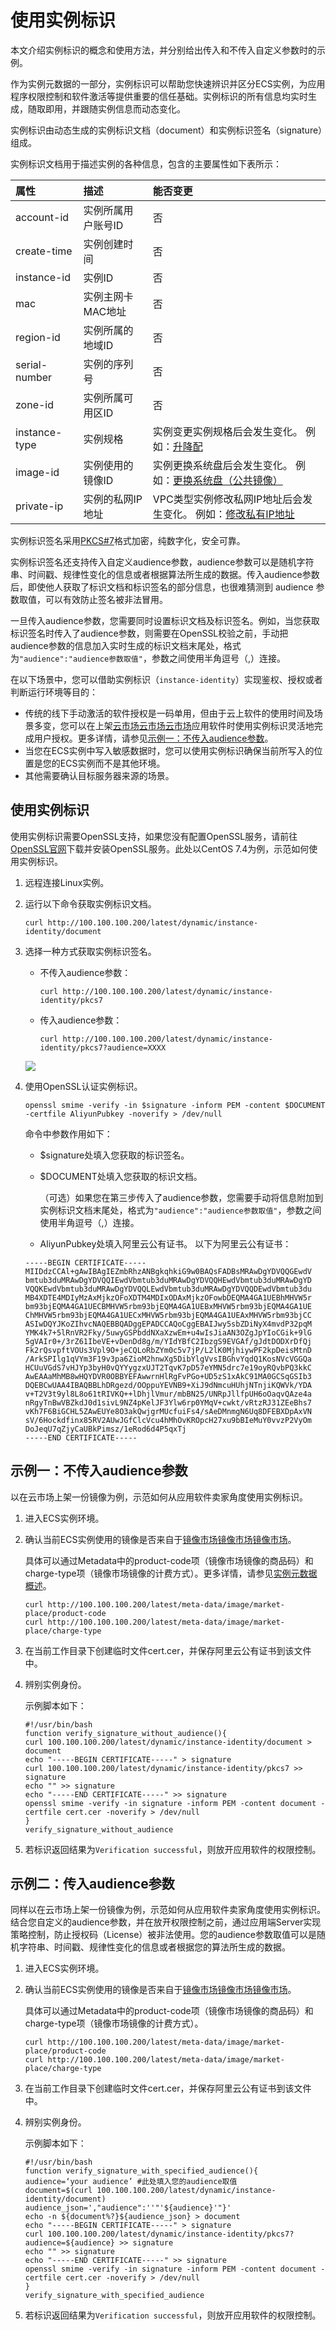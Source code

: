 # 使用实例标识

本文介绍实例标识的概念和使用方法，并分别给出传入和不传入自定义参数时的示例。

作为实例元数据的一部分，实例标识可以帮助您快速辨识并区分ECS实例，为应用程序权限控制和软件激活等提供重要的信任基础。实例标识的所有信息均实时生成，随取即用，并跟随实例信息而动态变化。

实例标识由动态生成的实例标识文档（document）和实例标识签名（signature）组成。

实例标识文档用于描述实例的各种信息，包含的主要属性如下表所示：

|属性|描述|能否变更|
|:-|:-|:---|
|account-id|实例所属用户账号ID|否|
|create-time|实例创建时间|否|
|instance-id|实例ID|否|
|mac|实例主网卡MAC地址|否|
|region-id|实例所属的地域ID|否|
|serial-number|实例的序列号|否|
|zone-id|实例所属可用区ID|否|
|instance-type|实例规格|实例变更实例规格后会发生变化。 例如：[升降配](/cn.zh-CN/实例/升降配实例/升降配方式概述.md) |
|image-id|实例使用的镜像ID|实例更换系统盘后会发生变化。 例如：[更换系统盘（公共镜像）](/cn.zh-CN/块存储/云盘基础操作/更换系统盘/更换系统盘（公共镜像）.md) |
|private-ip|实例的私网IP地址|VPC类型实例修改私网IP地址后会发生变化。 例如：[修改私有IP地址](/cn.zh-CN/网络/修改IPv4地址/修改私有IP地址.md) |

实例标识签名采用[PKCS\#7](https://tools.ietf.org/html/rfc2315)格式加密，纯数字化，安全可靠。

实例标识签名还支持传入自定义audience参数，audience参数可以是随机字符串、时间戳、规律性变化的信息或者根据算法所生成的数据。传入audience参数后，即使他人获取了标识文档和标识签名的部分信息，也很难猜测到 audience 参数取值，可以有效防止签名被非法冒用。

一旦传入audience参数，您需要同时设置标识文档及标识签名。例如，当您获取标识签名时传入了audience参数，则需要在OpenSSL校验之前，手动把audience参数的信息加入实时生成的标识文档末尾处，格式为`"audience":"audience参数取值"`，参数之间使用半角逗号（,）连接。

在以下场景中，您可以借助实例标识（`instance-identity`）实现鉴权、授权或者判断运行环境等目的：

-   传统的线下手动激活的软件授权是一码单用，但由于云上软件的使用时间及场景多变，您可以在上架[云市场](https://market.aliyun.com/)[云市场](https://marketplace.alibabacloud.com/)[云市场](https://partners-intl.aliyun.com/marketplace/vodafone/)应用软件时使用实例标识灵活地完成用户授权。更多详情，请参见[示例一：不传入audience参数](#section_9ke_h6k_kfi)。
-   当您在ECS实例中写入敏感数据时，您可以使用实例标识确保当前所写入的位置是您的ECS实例而不是其他环境。
-   其他需要确认目标服务器来源的场景。

## 使用实例标识

使用实例标识需要OpenSSL支持，如果您没有配置OpenSSL服务，请前往[OpenSSL官网](https://www.openssl.org/source)下载并安装OpenSSL服务。此处以CentOS 7.4为例，示范如何使用实例标识。

1.  远程连接Linux实例。

2.  运行以下命令获取实例标识文档。

    ```
    curl http://100.100.100.200/latest/dynamic/instance-identity/document
    ```

3.  选择一种方式获取实例标识签名。

    -   不传入audience参数：

        ```
        curl http://100.100.100.200/latest/dynamic/instance-identity/pkcs7
        ```

    -   传入audience参数：

        ```
        curl http://100.100.100.200/latest/dynamic/instance-identity/pkcs7?audience=XXXX
        ```

    ![](https://static-aliyun-doc.oss-accelerate.aliyuncs.com/assets/img/zh-CN/3214359951/p5497.png)

4.  使用OpenSSL认证实例标识。

    ```
    openssl smime -verify -in $signature -inform PEM -content $DOCUMENT -certfile AliyunPubkey -noverify > /dev/null
    ```

    命令中参数作用如下：

    -   $signature处填入您获取的标识签名。
    -   $DOCUMENT处填入您获取的标识文档。

        （可选）如果您在第三步传入了audience参数，您需要手动将信息附加到实例标识文档末尾处，格式为`"audience":"audience参数取值"`，参数之间使用半角逗号（,）连接。

    -   AliyunPubkey处填入阿里云公有证书。
    以下为阿里云公有证书：

    ```
    -----BEGIN CERTIFICATE-----
    MIIDdzCCAl+gAwIBAgIEZmbRhzANBgkqhkiG9w0BAQsFADBsMRAwDgYDVQQGEwdV
    bmtub3duMRAwDgYDVQQIEwdVbmtub3duMRAwDgYDVQQHEwdVbmtub3duMRAwDgYD
    VQQKEwdVbmtub3duMRAwDgYDVQQLEwdVbmtub3duMRAwDgYDVQQDEwdVbmtub3du
    MB4XDTE4MDIyMzAxMjkzOFoXDTM4MDIxODAxMjkzOFowbDEQMA4GA1UEBhMHVW5r
    bm93bjEQMA4GA1UECBMHVW5rbm93bjEQMA4GA1UEBxMHVW5rbm93bjEQMA4GA1UE
    ChMHVW5rbm93bjEQMA4GA1UECxMHVW5rbm93bjEQMA4GA1UEAxMHVW5rbm93bjCC
    ASIwDQYJKoZIhvcNAQEBBQADggEPADCCAQoCggEBAIJwy5sbZDiNyX4mvdP32pqM
    YMK4k7+5lRnVR2Fky/5uwyGSPbddNXaXzwEm+u4wIsJiaAN3OZgJpYIoCGik+9lG
    5gVAIr0+/3rZ61IbeVE+vDenDd8g/m/YIdYBfC2IbzgS9EVGAf/gJdtDODXrDfQj
    Fk2rQsvpftVOUs3Vpl9O+jeCQLoRbZYm0c5v7jP/L2lK0MjhiywPF2kpDeisMtnD
    /ArkSPIlg1qVYm3F19v3pa6ZioM2hnwXg5DibYlgVvsIBGhvYqdQ1KosNVcVGGQa
    HCUuVGdS7vHJYp3byH0vQYYygzxUJT2TqvK7pD57eYMN5drc7e19oyRQvbPQ3kkC
    AwEAAaMhMB8wHQYDVR0OBBYEFAwwrnHlRgFvPGo+UD5zS1xAkC91MA0GCSqGSIb3
    DQEBCwUAA4IBAQBBLhDRgezd/OOppuYEVNB9+XiJ9dNmcuHUhjNTnjiKQWVk/YDA
    v+T2V3t9yl8L8o61tRIVKQ++lDhjlVmur/mbBN25/UNRpJllfpUH6oOaqvQAze4a
    nRgyTnBwVBZkdJ0d1sivL9NZ4pKelJF3Ylw6rp0YMqV+cwkt/vRtzRJ31ZEeBhs7
    vKh7F6BiGCHL5ZAwEUYe8O3akQwjgrMUcfuiFs4/sAeDMnmgN6Uq8DFEBXDpAxVN
    sV/6Hockdfinx85RV2AUwJGfClcVcu4hMhOvKROpcH27xu9bBIeMuY0vvzP2VyOm
    DoJeqU7qZjyCaUBkPimsz/1eRod6d4P5qxTj
    -----END CERTIFICATE-----
    ```


## 示例一：不传入audience参数

以在云市场上架一份镜像为例，示范如何从应用软件卖家角度使用实例标识。

1.  进入ECS实例环境。

2.  确认当前ECS实例使用的镜像是否来自于[镜像市场](https://market.aliyun.com/products/53448001)[镜像市场](https://marketplace.alibabacloud.com/products/56732001)[镜像市场](https://partners-intl.aliyun.com/marketplace/vodafone/)。

    具体可以通过Metadata中的product-code项（镜像市场镜像的商品码）和charge-type项（镜像市场镜像的计费方式）。更多详情，请参见[实例元数据概述](/cn.zh-CN/实例/管理实例/使用实例元数据/实例元数据概述.md)。

    ```
    curl http://100.100.100.200/latest/meta-data/image/market-place/product-code
    curl http://100.100.100.200/latest/meta-data/image/market-place/charge-type
    ```

3.  在当前工作目录下创建临时文件cert.cer，并保存阿里云公有证书到该文件中。

4.  辨别实例身份。

    示例脚本如下：

    ```
    #!/usr/bin/bash
    function verify_signature_without_audience(){
    curl 100.100.100.200/latest/dynamic/instance-identity/document > document
    echo "-----BEGIN CERTIFICATE-----" > signature
    curl 100.100.100.200/latest/dynamic/instance-identity/pkcs7 >> signature
    echo "" >> signature
    echo "-----END CERTIFICATE-----" >> signature
    openssl smime -verify -in signature -inform PEM -content document -certfile cert.cer -noverify > /dev/null
    }
    verify_signature_without_audience
    ```

5.  若标识返回结果为`Verification successful`，则放开应用软件的权限控制。


## 示例二：传入audience参数

同样以在云市场上架一份镜像为例，示范如何从应用软件卖家角度使用实例标识。结合您自定义的audience参数，并在放开权限控制之前，通过应用端Server实现策略控制，防止授权码（License）被非法使用。您的audience参数取值可以是随机字符串、时间戳、规律性变化的信息或者根据您的算法所生成的数据。

1.  进入ECS实例环境。

2.  确认当前ECS实例使用的镜像是否来自于[镜像市场](https://market.aliyun.com/products/53448001)[镜像市场](https://marketplace.alibabacloud.com/products/56732001)[镜像市场](https://partners-intl.aliyun.com/marketplace/vodafone/)。

    具体可以通过Metadata中的product-code项（镜像市场镜像的商品码）和charge-type项（镜像市场镜像的计费方式）。

    ```
    curl http://100.100.100.200/latest/meta-data/image/market-place/product-code
    curl http://100.100.100.200/latest/meta-data/image/market-place/charge-type
    ```

3.  在当前工作目录下创建临时文件cert.cer，并保存阿里云公有证书到该文件中。

4.  辨别实例身份。

    示例脚本如下：

    ```
    #!/usr/bin/bash
    function verify_signature_with_specified_audience(){
    audience=‘your audience’ #此处填入您的audience取值
    document=$(curl 100.100.100.200/latest/dynamic/instance-identity/document)
    audience_json=',"audience":''"'${audience}'"}'
    echo -n ${document%?}${audience_json} > document
    echo "-----BEGIN CERTIFICATE-----" > signature
    curl 100.100.100.200/latest/dynamic/instance-identity/pkcs7?audience=${audience} >> signature
    echo "" >> signature
    echo "-----END CERTIFICATE-----" >> signature
    openssl smime -verify -in signature -inform PEM -content document -certfile cert.cer -noverify > /dev/null
    }
    verify_signature_with_specified_audience
    ```

5.  若标识返回结果为`Verification successful`，则放开应用软件的权限控制。


